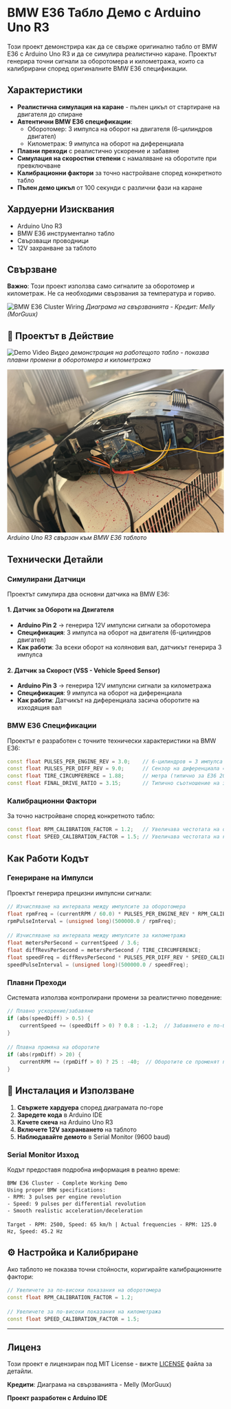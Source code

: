 # BMW E36 Табло Демо с Arduino Uno R3

Този проект демонстрира как да се свърже оригинално табло от BMW E36 с Arduino Uno R3 и да се симулира реалистично каране. Проектът генерира точни сигнали за оборотомера и километража, които са калибрирани според оригиналните BMW E36 спецификации.

## Характеристики

- **Реалистична симулация на каране** - пълен цикъл от стартиране на двигателя до спиране
- **Автентични BMW E36 спецификации**:
  - Оборотомер: 3 импулса на оборот на двигателя (6-цилиндров двигател)
  - Километраж: 9 импулса на оборот на диференциала
- **Плавни преходи** с реалистично ускорение и забавяне
- **Симулация на скоростни степени** с намаляване на оборотите при превключване
- **Калибрационни фактори** за точно настройване според конкретното табло
- **Пълен демо цикъл** от 100 секунди с различни фази на каране

## Хардуерни Изисквания

- Arduino Uno R3
- BMW E36 инструментално табло
- Свързващи проводници
- 12V захранване за таблото

## Свързване

**Важно**: Този проект използва само сигналите за оборотомер и километраж. Не са необходими свързвания за температура и гориво.

![BMW E36 Cluster Wiring](wiring-diagram.jpg)
*Диаграма на свързванията - Кредит: Melly (MorGuux)*

## 📸 Проектът в Действие

![Demo Video](demo.gif)
*Видео демонстрация на работещото табло - показва плавни промени в оборотомера и километража*

![Arduino Setup](media/speedometer_back_wiring.JPG)
*Arduino Uno R3 свързан към BMW E36 таблото*


## Технически Детайли

### Симулирани Датчици

Проектът симулира два основни датчика на BMW E36:

#### 1. Датчик за Обороти на Двигателя 
- **Arduino Pin 2** → генерира 12V импулсни сигнали за оборотомера
- **Спецификация**: 3 импулса на оборот на двигателя (6-цилиндров двигател)
- **Как работи**: За всеки оборот на коляновия вал, датчикът генерира 3 импулса

#### 2. Датчик за Скорост (VSS - Vehicle Speed Sensor) 
- **Arduino Pin 3** → генерира 12V импулсни сигнали за километража
- **Спецификация**: 9 импулса на оборот на диференциала
- **Как работи**: Датчикът на диференциала засича оборотите на изходящия вал

### BMW E36 Спецификации

Проектът е разработен с точните технически характеристики на BMW E36:

```cpp
const float PULSES_PER_ENGINE_REV = 3.0;    // 6-цилиндров = 3 импулса на оборот
const float PULSES_PER_DIFF_REV = 9.0;      // Сензор на диференциала = 9 импулса на оборот
const float TIRE_CIRCUMFERENCE = 1.88;      // метра (типично за E36 205/60R15)
const float FINAL_DRIVE_RATIO = 3.15;       // Типично съотношение на задния диференциал за E36
```

### Калибрационни Фактори

За точно настройване според конкретното табло:

```cpp
const float RPM_CALIBRATION_FACTOR = 1.2;   // Увеличава честотата на оборотомера
const float SPEED_CALIBRATION_FACTOR = 1.5; // Увеличава честотата на километража
```

## Как Работи Кодът

### Генериране на Импулси

Проектът генерира прецизни импулсни сигнали:

```cpp
// Изчисляване на интервала между импулсите за оборотомера
float rpmFreq = (currentRPM / 60.0) * PULSES_PER_ENGINE_REV * RPM_CALIBRATION_FACTOR;
rpmPulseInterval = (unsigned long)(500000.0 / rpmFreq);

// Изчисляване на интервала между импулсите за километража
float metersPerSecond = currentSpeed / 3.6;
float diffRevsPerSecond = metersPerSecond / TIRE_CIRCUMFERENCE;
float speedFreq = diffRevsPerSecond * PULSES_PER_DIFF_REV * SPEED_CALIBRATION_FACTOR;
speedPulseInterval = (unsigned long)(500000.0 / speedFreq);
```

### Плавни Преходи

Системата използва контролирани промени за реалистично поведение:

```cpp
// Плавно ускорение/забавяне
if (abs(speedDiff) > 0.5) {
    currentSpeed += (speedDiff > 0) ? 0.8 : -1.2;  // Забавянето е по-бързо
}

// Плавна промяна на оборотите
if (abs(rpmDiff) > 20) {
    currentRPM += (rpmDiff > 0) ? 25 : -40;  // Оборотите се променят по-бързо от скоростта
}
```

## 🔄 Инсталация и Използване

1. **Свържете хардуера** според диаграмата по-горе
2. **Заредете кода** в Arduino IDE
3. **Качете скеча** на Arduino Uno R3
4. **Включете 12V захранването** на таблото
5. **Наблюдавайте демото** в Serial Monitor (9600 baud)

### Serial Monitor Изход

Кодът предоставя подробна информация в реално време:

```
BMW E36 Cluster - Complete Working Demo
Using proper BMW specifications:
- RPM: 3 pulses per engine revolution
- Speed: 9 pulses per differential revolution
- Smooth realistic acceleration/deceleration

Target - RPM: 2500, Speed: 65 km/h | Actual frequencies - RPM: 125.0 Hz, Speed: 45.2 Hz
```

## ⚙️ Настройка и Калибриране

Ако таблото не показва точни стойности, коригирайте калибрационните фактори:

```cpp
// Увеличете за по-високи показания на оборотомера
const float RPM_CALIBRATION_FACTOR = 1.2;   

// Увеличете за по-високи показания на километража  
const float SPEED_CALIBRATION_FACTOR = 1.5; 
```

---

## Лиценз

Този проект е лицензиран под MIT License - вижте [LICENSE](LICENSE) файла за детайли.

**Кредити**: Диаграма на свързванията - Melly (MorGuux)

**Проект разработен с Arduino IDE**
